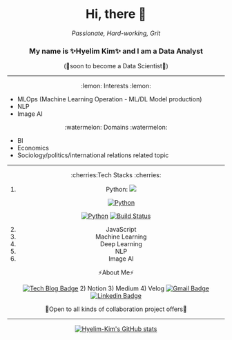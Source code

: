 
<html>
<div align=center>
  <h1>Hi, there 👋</h1>
  <em>Passionate, Hard-working, Grit</em> 

### **My name is ✨Hyelim Kim✨ and I am a Data Analyst** 
(🌱soon to become a Data Scientist🌱) 
  </div>
 
<hr/>

  <div align=center>
:lemon: Interests :lemon:   
    </div>
<ul>
<li>MLOps (Machine Learning Operation - ML/DL Model production)</li>  
<li>NLP</li>  
<li>Image AI</li>  
</ul>
  
<div align=center>
:watermelon: Domains :watermelon: 
  </div>
<ul>
  <li>BI</li>
  <li>Economics</li> 
  <li>Sociology/politics/international relations related topic</li> 
</ul>
 
<hr/>

  <div align=center>
:cherries:Tech Stacks :cherries:

1) Python: 
<a href="https://github.com/hyelim-kim1028/hyelim-kim1028" target="_blank"><img src="https://img.shields.io/badge/python-red?style=flat-square&logo=python&logoColor=white"/></a> 

    [![Python](http://img.shields.io/badge/-python-red?style=flat-square&logo=github&link=https://zzsza.github.io/)](https://zzsza.github.io/)
    
[![Python](http://img.shields.io/badge/-python%20blog-red?style=flat-square&logo=github&link=https://zzsza.github.io/)](https://zzsza.github.io/)
[![Build Status](https://travis-ci.org/joemccann/dillinger.svg?branch=master)](https://travis-ci.org/joemccann/dillinger)


    
2)  JavaScript 
3) Machine Learning 
4) Deep Learning 
5) NLP 
6) Image AI 


⚡About Me⚡ 

 [![Tech Blog Badge](http://img.shields.io/badge/-Tech%20blog-black?style=flat-square&logo=github&link=https://hyelim-kim1028.github.io/)](https://hyelim-kim1028.github.io/)
2) Notion 
3) Medium
4) Velog 
 [![Gmail Badge](https://img.shields.io/badge/Gmail-d14836?style=flat-square&logo=Gmail&logoColor=white&link=hye.kim@obf.ateneo.edu)](hye.kim@obf.ateneo.edu)
 [![Linkedin Badge](https://img.shields.io/badge/-LinkedIn-blue?style=flat-square&logo=Linkedin&logoColor=white&link=https://www.linkedin.com/in/hyelim-kim-55b580132/)](https://www.linkedin.com/in/hyelim-kim-55b580132/)
	  
👯Open to all kinds of collaboration project offers👯

<hr/>

[![Hyelim-Kim's GitHub stats](https://github-readme-stats.vercel.app/api?username=hyelim-kim1028&theme=nightowl)](https://github.com/hyelim-kim1028/github-readme-stats)
  
  </div>
  </html>
